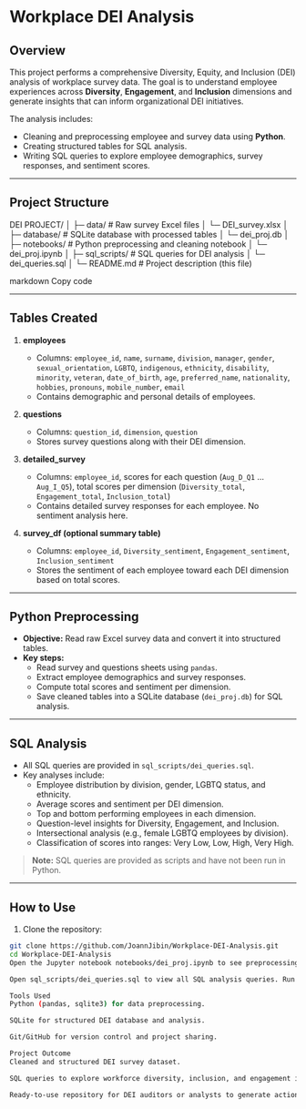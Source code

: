# Workplace DEI Analysis

## Overview
This project performs a comprehensive Diversity, Equity, and Inclusion (DEI) analysis of workplace survey data. The goal is to understand employee experiences across **Diversity**, **Engagement**, and **Inclusion** dimensions and generate insights that can inform organizational DEI initiatives.

The analysis includes:
- Cleaning and preprocessing employee and survey data using **Python**.
- Creating structured tables for SQL analysis.
- Writing SQL queries to explore employee demographics, survey responses, and sentiment scores.

---

## Project Structure

DEI PROJECT/
│
├─ data/ # Raw survey Excel files
│ └─ DEI_survey.xlsx
│
├─ database/ # SQLite database with processed tables
│ └─ dei_proj.db
│
├─ notebooks/ # Python preprocessing and cleaning notebook
│ └─ dei_proj.ipynb
│
├─ sql_scripts/ # SQL queries for DEI analysis
│ └─ dei_queries.sql
│
└─ README.md # Project description (this file)

markdown
Copy code

---

## Tables Created

1. **employees**
   - Columns: `employee_id`, `name`, `surname`, `division`, `manager`, `gender`, `sexual_orientation`, `LGBTQ`, `indigenous`, `ethnicity`, `disability`, `minority`, `veteran`, `date_of_birth`, `age`, `preferred_name`, `nationality`, `hobbies`, `pronouns`, `mobile_number`, `email`  
   - Contains demographic and personal details of employees.

2. **questions**
   - Columns: `question_id`, `dimension`, `question`  
   - Stores survey questions along with their DEI dimension.

3. **detailed_survey**
   - Columns: `employee_id`, scores for each question (`Aug_D_Q1` … `Aug_I_Q5`), total scores per dimension (`Diversity_total`, `Engagement_total`, `Inclusion_total`)  
   - Contains detailed survey responses for each employee. No sentiment analysis here.

4. **survey_df (optional summary table)**
   - Columns: `employee_id`, `Diversity_sentiment`, `Engagement_sentiment`, `Inclusion_sentiment`  
   - Stores the sentiment of each employee toward each DEI dimension based on total scores.

---

## Python Preprocessing

- **Objective:** Read raw Excel survey data and convert it into structured tables.
- **Key steps:**
  - Read survey and questions sheets using `pandas`.
  - Extract employee demographics and survey responses.
  - Compute total scores and sentiment per dimension.
  - Save cleaned tables into a SQLite database (`dei_proj.db`) for SQL analysis.

---

## SQL Analysis

- All SQL queries are provided in `sql_scripts/dei_queries.sql`.
- Key analyses include:
  - Employee distribution by division, gender, LGBTQ status, and ethnicity.
  - Average scores and sentiment per DEI dimension.
  - Top and bottom performing employees in each dimension.
  - Question-level insights for Diversity, Engagement, and Inclusion.
  - Intersectional analysis (e.g., female LGBTQ employees by division).
  - Classification of scores into ranges: Very Low, Low, High, Very High.

> **Note:** SQL queries are provided as scripts and have not been run in Python.

---

## How to Use

1. Clone the repository:

```bash
git clone https://github.com/JoannJibin/Workplace-DEI-Analysis.git
cd Workplace-DEI-Analysis
Open the Jupyter notebook notebooks/dei_proj.ipynb to see preprocessing steps.

Open sql_scripts/dei_queries.sql to view all SQL analysis queries. Run these queries in SQLite or any SQL engine connected to database/dei_proj.db.

Tools Used
Python (pandas, sqlite3) for data preprocessing.

SQLite for structured DEI database and analysis.

Git/GitHub for version control and project sharing.

Project Outcome
Cleaned and structured DEI survey dataset.

SQL queries to explore workforce diversity, inclusion, and engagement insights.

Ready-to-use repository for DEI auditors or analysts to generate actionable insights.
